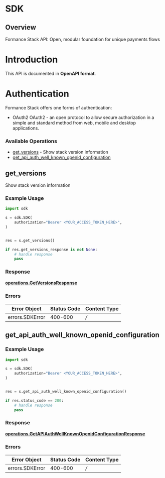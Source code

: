 # SDK


## Overview

Formance Stack API: Open, modular foundation for unique payments flows

# Introduction
This API is documented in **OpenAPI format**.

# Authentication
Formance Stack offers one forms of authentication:
  - OAuth2
OAuth2 - an open protocol to allow secure authorization in a simple
and standard method from web, mobile and desktop applications.
<SecurityDefinitions />


### Available Operations

* [get_versions](#get_versions) - Show stack version information
* [get_api_auth_well_known_openid_configuration](#get_api_auth_well_known_openid_configuration)

## get_versions

Show stack version information

### Example Usage

```python
import sdk

s = sdk.SDK(
    authorization="Bearer <YOUR_ACCESS_TOKEN_HERE>",
)


res = s.get_versions()

if res.get_versions_response is not None:
    # handle response
    pass
```


### Response

**[operations.GetVersionsResponse](../../models/operations/getversionsresponse.md)**
### Errors

| Error Object    | Status Code     | Content Type    |
| --------------- | --------------- | --------------- |
| errors.SDKError | 400-600         | */*             |

## get_api_auth_well_known_openid_configuration

### Example Usage

```python
import sdk

s = sdk.SDK(
    authorization="Bearer <YOUR_ACCESS_TOKEN_HERE>",
)


res = s.get_api_auth_well_known_openid_configuration()

if res.status_code == 200:
    # handle response
    pass
```


### Response

**[operations.GetAPIAuthWellKnownOpenidConfigurationResponse](../../models/operations/getapiauthwellknownopenidconfigurationresponse.md)**
### Errors

| Error Object    | Status Code     | Content Type    |
| --------------- | --------------- | --------------- |
| errors.SDKError | 400-600         | */*             |
